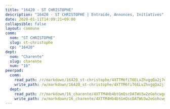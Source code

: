 ```yaml
---
title: "16420 - ST CHRISTOPHE"
description: "16420 - ST CHRISTOPHE | Entraide, Annonces, Initiatives"
date: 2020-01-11T14:09:21+09:00
collapsible: false
layout: commune
comm:
  nom: "ST CHRISTOPHE"
  slug: st-christophe
  cp: "16420"
dept:
  nom: "Charente"
  slug: charente
  num: "16"
peerpad:
  comm:
    read_path: /r/markdown/16420_st-christophe/4XTTM6fiT6ELvZhvgqQa2j7eu6kVFb1k1Suv4ACQWaqGm5L2N
    write_path: /w/markdown/16420_st-christophe/4XTTM6fiT6ELvZhvgqQa2j7eu6kVFb1k1Suv4ACQWaqGm5L2N-K3TgUQDmwvpLfhBkBHG8Fr9wuTcefcDukrjT1Ah2u5BucZvtwTPvUSuFd354Qy8VLeBaj8cCuE6J7k2M13MMB6ERDVLe7s8b1baVBXdP89is7jue7633BVo264WdPYJQu6KdPymt
  dept:
    read_path: /r/markdown/16_charente/4XTTM4Hb4btGmQscDATWU3w2eGohcwgqasCDtGWVahJnAEsq8
    write_path: /w/markdown/16_charente/4XTTM4Hb4btGmQscDATWU3w2eGohcwgqasCDtGWVahJnAEsq8-K3TgU9zhAjxEMbYrSr9VB24idAgS7xBryN3TjEsJmsrToRfRc8PWUu9zDXmtMXWLR7TNqZhAPJFsnJ4QbuWpLJvHpyW2q8LZxtsaakTfiMdj4HFsc11ZXzpn4aT8zYKZzSLwV1CA
---
```


